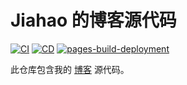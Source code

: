 # Jiahao 的博客源代码

[![CI](https://github.com/TheJiahao/blog/actions/workflows/ci.yml/badge.svg)](https://github.com/TheJiahao/blog/actions/workflows/ci.yml)
[![CD](https://github.com/TheJiahao/blog/actions/workflows/cd.yml/badge.svg)](https://github.com/TheJiahao/blog/actions/workflows/cd.yml)
[![pages-build-deployment](https://github.com/TheJiahao/TheJiahao.github.io/actions/workflows/pages/pages-build-deployment/badge.svg)](https://github.com/TheJiahao/TheJiahao.github.io/actions/workflows/pages/pages-build-deployment)

此仓库包含我的 [博客](https://thejiahao.github.io/) 源代码。
